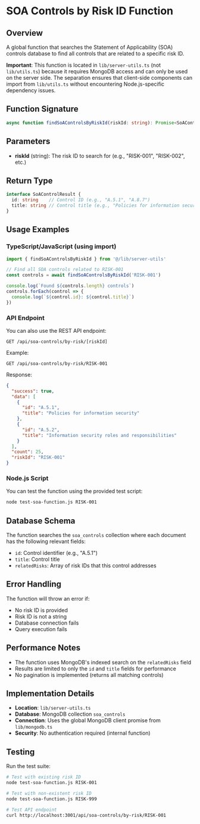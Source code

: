 # SOA Controls by Risk ID Function

## Overview

A global function that searches the Statement of Applicability (SOA) controls database to find all controls that are related to a specific risk ID.

**Important**: This function is located in `lib/server-utils.ts` (not `lib/utils.ts`) because it requires MongoDB access and can only be used on the server side. The separation ensures that client-side components can import from `lib/utils.ts` without encountering Node.js-specific dependency issues.

## Function Signature

```typescript
async function findSoAControlsByRiskId(riskId: string): Promise<SoAControlResult[]>
```

## Parameters

- **riskId** (string): The risk ID to search for (e.g., "RISK-001", "RISK-002", etc.)

## Return Type

```typescript
interface SoAControlResult {
  id: string    // Control ID (e.g., "A.5.1", "A.8.7")
  title: string // Control title (e.g., "Policies for information security")
}
```

## Usage Examples

### TypeScript/JavaScript (using import)

```typescript
import { findSoAControlsByRiskId } from '@/lib/server-utils'

// Find all SOA controls related to RISK-001
const controls = await findSoAControlsByRiskId('RISK-001')

console.log(`Found ${controls.length} controls`)
controls.forEach(control => {
  console.log(`${control.id}: ${control.title}`)
})
```

### API Endpoint

You can also use the REST API endpoint:

```
GET /api/soa-controls/by-risk/[riskId]
```

Example:
```
GET /api/soa-controls/by-risk/RISK-001
```

Response:
```json
{
  "success": true,
  "data": [
    {
      "id": "A.5.1",
      "title": "Policies for information security"
    },
    {
      "id": "A.5.2", 
      "title": "Information security roles and responsibilities"
    }
  ],
  "count": 25,
  "riskId": "RISK-001"
}
```

### Node.js Script

You can test the function using the provided test script:

```bash
node test-soa-function.js RISK-001
```

## Database Schema

The function searches the `soa_controls` collection where each document has the following relevant fields:

- `id`: Control identifier (e.g., "A.5.1")
- `title`: Control title
- `relatedRisks`: Array of risk IDs that this control addresses

## Error Handling

The function will throw an error if:
- No risk ID is provided
- Risk ID is not a string
- Database connection fails
- Query execution fails

## Performance Notes

- The function uses MongoDB's indexed search on the `relatedRisks` field
- Results are limited to only the `id` and `title` fields for performance
- No pagination is implemented (returns all matching controls)

## Implementation Details

- **Location**: `lib/server-utils.ts`
- **Database**: MongoDB collection `soa_controls`
- **Connection**: Uses the global MongoDB client promise from `lib/mongodb.ts`
- **Security**: No authentication required (internal function)

## Testing

Run the test suite:
```bash
# Test with existing risk ID
node test-soa-function.js RISK-001

# Test with non-existent risk ID  
node test-soa-function.js RISK-999

# Test API endpoint
curl http://localhost:3001/api/soa-controls/by-risk/RISK-001
```
